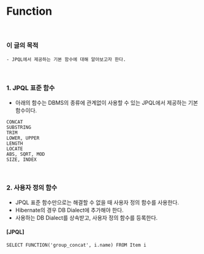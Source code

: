 # Function
<br/>

### 이 글의 목적
    - JPQL에서 제공하는 기본 함수에 대해 알아보고자 한다.
<br/>

### 1. JPQL 표준 함수
- 아래의 함수는 DBMS의 종류에 관계없이 사용할 수 있는 JPQL에서 제공하는 기본 함수이다.
```plaintext
CONCAT
SUBSTRING
TRIM
LOWER, UPPER
LENGTH
LOCATE
ABS, SQRT, MOD
SIZE, INDEX
```
<br/>

### 2. 사용자 정의 함수
- JPQL 표준 함수만으로는 해결할 수 없을 때 사용자 정의 함수를 사용한다.
- Hibernate의 경우 DB Dialect에 추가해야 한다.
- 사용하는 DB Dialect를 상속받고, 사용자 정의 함수를 등록한다.
#### [JPQL]
```plaintext
SELECT FUNCTION('group_concat', i.name) FROM Item i
```
